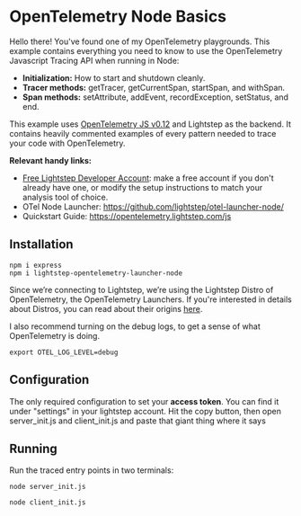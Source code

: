 # OpenTelemetry Node Basics
Hello there! You've found one of my OpenTelemetry playgrounds. This example contains everything you need to know to use the OpenTelemetry Javascript Tracing API when running in Node:

* **Initialization:** How to start and shutdown cleanly.
* **Tracer methods:** getTracer, getCurrentSpan, startSpan, and withSpan.
* **Span methods:** setAttribute, addEvent, recordException, setStatus, and end.

This example uses [OpenTelemetry JS v0.12](https://github.com/open-telemetry/opentelemetry-js/tree/v0.12.0) and  Lightstep as the backend. It contains heavily commented examples of every pattern needed to trace your code with OpenTelemetry.

**Relevant handy links:**
* [Free Lightstep Developer Account](https://app.lightstep.com/signup/developer?signup_source=otelnodebasics): make a free account if you don't already have one, or modify the setup instructions to match your analysis tool of choice.
* OTel Node Launcher: https://github.com/lightstep/otel-launcher-node/
* Quickstart Guide: https://opentelemetry.lightstep.com/js

## Installation

```
npm i express
npm i lightstep-opentelemetry-launcher-node
```

Since we’re connecting to Lightstep, we’re using the Lightstep Distro of OpenTelemetry, the OpenTelemetry Launchers. If you're interested in details about Distros, you can read about their origins [here](https://medium.com/@tedsuo/opentelemetry-launchers-what-they-solve-and-why-we-need-them-15fc38d022a).

I also recommend turning on the debug logs, to get a sense of what OpenTelemetry is doing.

```
export OTEL_LOG_LEVEL=debug
```

## Configuration
The only required configuration to set your **access token**. You can find it under "settings" in your lightstep account. Hit the copy button, then open server_init.js and client_init.js and paste that giant thing where it says <ACCESS TOKEN>

## Running
Run the traced entry points in two terminals:
```
node server_init.js
```

```
node client_init.js
```
